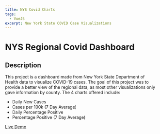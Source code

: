 ```yaml
---
title: NYS Covid Charts
tags:
  - VueJS
excerpt: New York State COVID Case Visualizations
---
```


# NYS Regional Covid Dashboard

## Description

This project is a dashboard made from New York State Department of Health data to visualize COVID-19 cases. The goal of this project was to provide a better view of the regional data, as most other visualizations only gave information by county. The 4 charts offered include:
- Daily New Cases
- Cases per 100k (7 Day Average)
- Daily Percentage Positive
- Percentage Positive (7 Day Average)

[Live Demo](https://covid.seandickinson.dev)